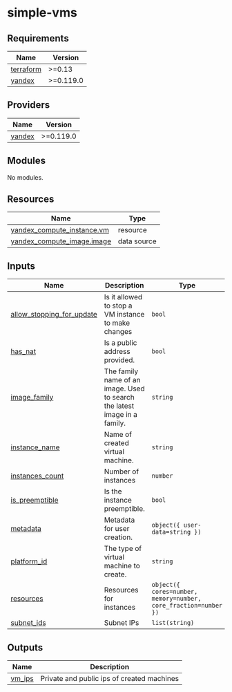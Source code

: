 # simple-vms

## Requirements

| Name | Version |
|------|---------|
| <a name="requirement_terraform"></a> [terraform](#requirement\_terraform) | >=0.13 |
| <a name="requirement_yandex"></a> [yandex](#requirement\_yandex) | >=0.119.0 |

## Providers

| Name | Version |
|------|---------|
| <a name="provider_yandex"></a> [yandex](#provider\_yandex) | >=0.119.0 |

## Modules

No modules.

## Resources

| Name | Type |
|------|------|
| [yandex_compute_instance.vm](https://registry.terraform.io/providers/yandex-cloud/yandex/latest/docs/resources/compute_instance) | resource |
| [yandex_compute_image.image](https://registry.terraform.io/providers/yandex-cloud/yandex/latest/docs/data-sources/compute_image) | data source |

## Inputs

| Name | Description | Type | Default | Required |
|------|-------------|------|---------|:--------:|
| <a name="input_allow_stopping_for_update"></a> [allow\_stopping\_for\_update](#input\_allow\_stopping\_for\_update) | Is it allowed to stop a VM instance to make changes | `bool` | n/a | yes |
| <a name="input_has_nat"></a> [has\_nat](#input\_has\_nat) | Is a public address provided. | `bool` | n/a | yes |
| <a name="input_image_family"></a> [image\_family](#input\_image\_family) | The family name of an image. Used to search the latest image in a family. | `string` | n/a | yes |
| <a name="input_instance_name"></a> [instance\_name](#input\_instance\_name) | Name of created virtual machine. | `string` | n/a | yes |
| <a name="input_instances_count"></a> [instances\_count](#input\_instances\_count) | Number of instances | `number` | n/a | yes |
| <a name="input_is_preemptible"></a> [is\_preemptible](#input\_is\_preemptible) | Is the instance preemptible. | `bool` | n/a | yes |
| <a name="input_metadata"></a> [metadata](#input\_metadata) | Metadata for user creation. | `object({ user-data=string })` | n/a | yes |
| <a name="input_platform_id"></a> [platform\_id](#input\_platform\_id) | The type of virtual machine to create. | `string` | n/a | yes |
| <a name="input_resources"></a> [resources](#input\_resources) | Resources for instances | `object({ cores=number, memory=number, core_fraction=number })` | n/a | yes |
| <a name="input_subnet_ids"></a> [subnet\_ids](#input\_subnet\_ids) | Subnet IPs | `list(string)` | n/a | yes |

## Outputs

| Name | Description |
|------|-------------|
| <a name="output_vm_ips"></a> [vm\_ips](#output\_vm\_ips) | Private and public ips of created machines |